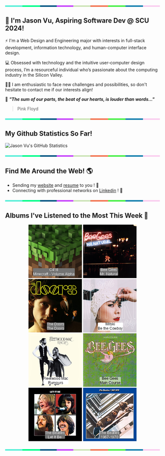 <img src="./.github/workflows/banner_strip.png" width="100%" height="5px">

## 👋 I'm Jason Vu, Aspiring Software Dev @ SCU 2024!

⚡ I'm a Web Design and Engineering major with interests in full-stack development, information technology, and human-computer interface design.

💻 Obsessed with technology and the intuitive user-computer design process, I’m a resourceful individual who’s passionate about the computing industry in the Silicon Valley.

🙋‍♂️ I am enthusiastic to face new challenges and possibilities, so don't hesitate to contact me if our interests align!

🤝 ***"The sum of our parts, the beat of our hearts, is louder than words..."***
> Pink Floyd

<img src="./.github/workflows/banner_strip.png" width="100%" height="5px">

## My Github Statistics So Far!
![Jason Vu's GitHub Statistics](https://github-readme-stats.vercel.app/api?username=JAVAB3ANS&show_icons=true)

<img src="./.github/workflows/banner_strip.png" width="100%" height="5px">

## Find Me Around the Web! 🌎
- Sending my [website](https://javab3ans.github.io/portfolio) and [resume](https://javab3ans.github.io/portfolio/resume.html) to you ! 📝
- Connecting with professional networks on [Linkedin](https://www.linkedin.com/in/jason-anh-vu/)  ! 💼  

<img src="./.github/workflows/banner_strip.png" width="100%" height="5px">

## Albums I've Listened to the Most This Week 🎹 

<!-- lastfm -->
<p align="center"><a href="https://www.last.fm/music/C418/Minecraft+-+Volume+Alpha"><img src="./album-covers-finished/album-cover_final_0.png" title="C418 - Minecraft - Volume Alpha"></a> <a href="https://www.last.fm/music/Bee+Gees/Mr.+Natural"><img src="./album-covers-finished/album-cover_final_1.png" title="Bee Gees - Mr. Natural"></a> <a href="https://www.last.fm/music/The+Doors/The+Doors"><img src="./album-covers-finished/album-cover_final_2.png" title="The Doors - The Doors"></a> <a href="https://www.last.fm/music/Mitski/Be+the+Cowboy"><img src="./album-covers-finished/album-cover_final_3.png" title="Mitski - Be the Cowboy"></a> <a href="https://www.last.fm/music/Fleetwood+Mac/Rumours"><img src="./album-covers-finished/album-cover_final_4.png" title="Fleetwood Mac - Rumours"></a> <a href="https://www.last.fm/music/Bee+Gees/Main+Course"><img src="./album-covers-finished/album-cover_final_5.png" title="Bee Gees - Main Course"></a> <a href="https://www.last.fm/music/The+Beatles/Let+It+Be"><img src="./album-covers-finished/album-cover_final_6.png" title="The Beatles - Let It Be"></a> <a href="https://www.last.fm/music/The+Beatles/1967-1970"><img src="./album-covers-finished/album-cover_final_7.png" title="The Beatles - 1967-1970"></a> </p>

<img src="./.github/workflows/banner_strip.png" width="100%" height="5px">
